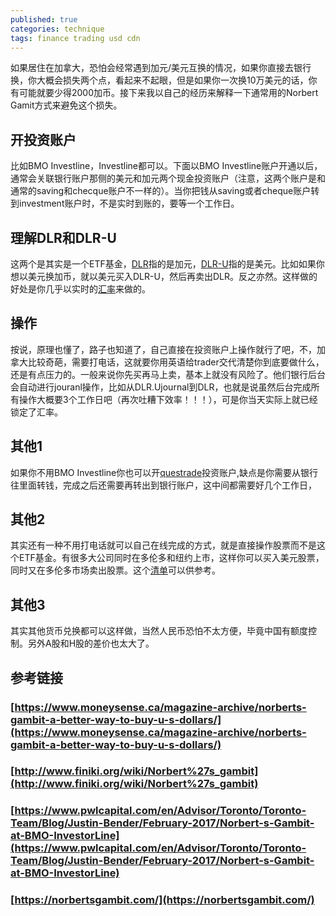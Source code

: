 ```yaml
---
published: true
categories: technique
tags: finance trading usd cdn
---
```

如果居住在加拿大，恐怕会经常遇到加元/美元互换的情况，如果你直接去银行换，你大概会损失两个点，看起来不起眼，但是如果你一次换10万美元的话，你有可能就要少得2000加币。接下来我以自己的经历来解释一下通常用的Norbert Gamit方式来避免这个损失。

## 开投资账户
比如BMO Investline，Investline都可以。下面以BMO Investline账户开通以后，通常会关联银行账户那侧的美元和加元两个现金投资账户（注意，这两个账户是和通常的saving和checque账户不一样的）。当你把钱从saving或者cheque账户转到investment账户时，不是实时到账的，要等一个工作日。

## 理解DLR和DLR-U
这两个是其实是一个ETF基金，[DLR](https://www.horizonsetfs.com/etf/DLR)指的是加元，[DLR-U](https://www.horizonsetfs.com/etf/DLR-U)指的是美元。比如如果你想以美元换加币，就以美元买入DLR-U，然后再卖出DLR。反之亦然。这样做的好处是你几乎以实时的[汇率](https://www.xe.com/currencyconverter/convert/?Amount=1&From=USD&To=CAD)来做的。

## 操作
按说，原理也懂了，路子也知道了，自己直接在投资账户上操作就行了吧，不，加拿大比较奇葩，需要打电话，这就要你用英语给trader交代清楚你到底要做什么，还是有点压力的。一般来说你先买再马上卖，基本上就没有风险了。他们银行后台会自动进行jouranl操作，比如从DLR.Ujournal到DLR，也就是说虽然后台完成所有操作大概要3个工作日吧（再次吐糟下效率！！！），可是你当天实际上就已经锁定了汇率。

## 其他1
如果你不用BMO Investline你也可以开[questrade](http://www.questrade.com/)投资账户,缺点是你需要从银行往里面转钱，完成之后还需要再转出到银行账户，这中间都需要好几个工作日，

## 其他2
其实还有一种不用打电话就可以自己在线完成的方式，就是直接操作股票而不是这个ETF基金。有很多大公司同时在多伦多和纽约上市，这样你可以买入美元股票，同时又在多伦多市场卖出股票。这个[清单](https://www.tmxmoney.com/en/research/interlisted.html)可以供参考。

## 其他3
其实其他货币兑换都可以这样做，当然人民币恐怕不太方便，毕竟中国有额度控制。另外A股和H股的差价也太大了。

## 参考链接

### [https://www.moneysense.ca/magazine-archive/norberts-gambit-a-better-way-to-buy-u-s-dollars/](https://www.moneysense.ca/magazine-archive/norberts-gambit-a-better-way-to-buy-u-s-dollars/)

### [http://www.finiki.org/wiki/Norbert%27s_gambit](http://www.finiki.org/wiki/Norbert%27s_gambit)

### [https://www.pwlcapital.com/en/Advisor/Toronto/Toronto-Team/Blog/Justin-Bender/February-2017/Norbert-s-Gambit-at-BMO-InvestorLine](https://www.pwlcapital.com/en/Advisor/Toronto/Toronto-Team/Blog/Justin-Bender/February-2017/Norbert-s-Gambit-at-BMO-InvestorLine)

### [https://norbertsgambit.com/](https://norbertsgambit.com/)
